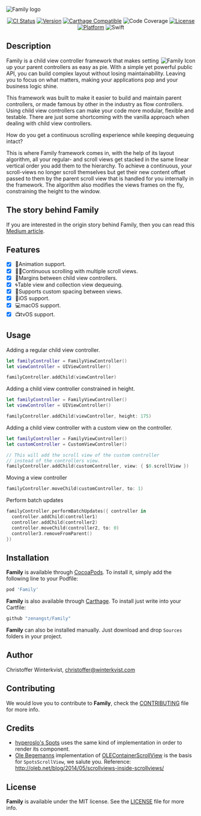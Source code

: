 ![Family logo](https://github.com/zenangst/Family/blob/master/Images/Family-header.png?raw=true)
<div align="center">

[![CI Status](https://travis-ci.org/zenangst/Family.svg?branch=master)](https://travis-ci.org/zenangst/Family)
[![Version](https://img.shields.io/cocoapods/v/Family.svg?style=flat)](http://cocoadocs.org/docsets/Family)
[![Carthage Compatible](https://img.shields.io/badge/Carthage-compatible-4BC51D.svg?style=flat)](https://github.com/Carthage/Carthage)
![Code Coverage](https://codecov.io/github/zenangst/Family/coverage.svg?branch=master)
[![License](https://img.shields.io/cocoapods/l/Family.svg?style=flat)](http://cocoadocs.org/docsets/Family)
[![Platform](https://img.shields.io/cocoapods/p/Family.svg?style=flat)](http://cocoadocs.org/docsets/Family)
![Swift](https://img.shields.io/badge/%20in-swift%204.2-orange.svg)

</div>

## Description

<img src="https://github.com/zenangst/Family/blob/master/Images/Family-icon.png?raw=true" alt="Family Icon" align="right" />

Family is a child view controller framework that makes setting up your parent controllers as easy as pie.
With a simple yet powerful public API, you can build complex layout without losing maintainability. Leaving you to focus on what matters, making your applications pop and your business logic shine.

This framework was built to make it easier to build and maintain parent controllers, or made famous by other in the industry as flow controllers. Using child view controllers can make your code more modular, flexible and testable. There are just some shortcoming with the vanilla approach when dealing with child view controllers.

How do you get a continuous scrolling experience while keeping dequeuing intact?

This is where Family framework comes in, with the help of its layout algorithm, all your regular- and scroll views get stacked in the same linear vertical order you add them to the hierarchy. To achieve a continuous, your scroll-views no longer scroll themselves but get their new content offset passed to them by the parent scroll view that is handled for you internally in the framework.
The algorithm also modifies the views frames on the fly, constraining the height to the window.

## The story behind Family
If you are interested in the origin story behind Family, then you can read this [Medium article](https://medium.com/hyperoslo/why-i-wrote-family-framework-d1c3cb062c85).

## Features

- [x] 🍩Animation support.
- [x] 🤳🏻Continuous scrolling with multiple scroll views.
- [x] 📏Margins between child view controllers.
- [x] 🌀Table view and collection view dequeuing.
- [x] 🍭Supports custom spacing between views.
- [x] 📱iOS support.
- [x] 💻macOS support.
- [x] 📺tvOS support.

## Usage

Adding a regular child view controller.

```swift
let familyController = FamilyViewController()
let viewController = UIViewController()

familyController.addChild(viewController)
```

Adding a child view controller constrained in height.

```swift
let familyController = FamilyViewController()
let viewController = UIViewController()

familyController.addChild(viewController, height: 175)
```

Adding a child view controller with a custom view on the controller.

```swift
let familyController = FamilyViewController()
let customController = CustomViewController()

// This will add the scroll view of the custom controller
// instead of the controllers view.
familyController.addChild(customController, view: { $0.scrollView })
```

Moving a view controller

```swift
familyController.moveChild(customController, to: 1)
```

Perform batch updates

```swift
familyController.performBatchUpdates({ controller in
  controller.addChild(controller1)
  controller.addChild(controller2)
  controller.moveChild(controller2, to: 0)
  controller3.removeFromParent()
})
```


## Installation

**Family** is available through [CocoaPods](http://cocoapods.org). To install
it, simply add the following line to your Podfile:

```ruby
pod 'Family'
```

**Family** is also available through [Carthage](https://github.com/Carthage/Carthage).
To install just write into your Cartfile:

```ruby
github "zenangst/Family"
```

**Family** can also be installed manually. Just download and drop `Sources` folders in your project.

## Author

Christoffer Winterkvist, christoffer@winterkvist.com

## Contributing

We would love you to contribute to **Family**, check the [CONTRIBUTING](https://github.com/zenangst/Family/blob/master/CONTRIBUTING.md) file for more info.

## Credits

- [hyperoslo's Spots](https://github.com/hyperoslo/Spots) uses the same kind of implementation in order to render its component.
- [Ole Begemanns](https://github.com/ole/) implementation of [OLEContainerScrollView](https://github.com/ole/OLEContainerScrollView) is the basis for `SpotsScrollView`, we salute you.
Reference: http://oleb.net/blog/2014/05/scrollviews-inside-scrollviews/

## License

**Family** is available under the MIT license. See the [LICENSE](https://github.com/zenangst/Family/blob/master/LICENSE.md) file for more info.
